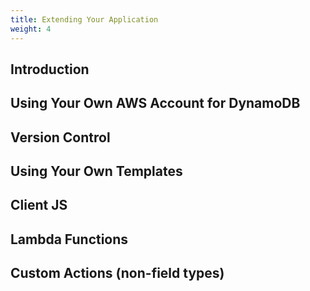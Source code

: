 ```yaml
---
title: Extending Your Application
weight: 4
---
```


## Introduction
## Using Your Own AWS Account for DynamoDB
## Version Control
## Using Your Own Templates
## Client JS
## Lambda Functions
## Custom Actions (non-field types)